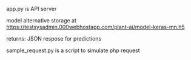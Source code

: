 app.py is API server

model alternative storage at https://testsysadmin.000webhostapp.com/plant-ai/model-keras-mn.h5

returns: JSON respose for predictions



sample_request.py is a script to simulate php request

